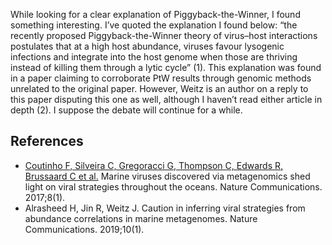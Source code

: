 While looking for a clear explanation of Piggyback-the-Winner, I found something interesting. I’ve quoted the explanation I found below:
 “the recently proposed Piggyback-the-Winner theory of virus–host interactions postulates that at a high host abundance, viruses favour lysogenic infections and integrate into the host genome when those are thriving instead of killing them through a lytic cycle” (1).
This explanation was found in a paper claiming to corroborate PtW results through genomic methods unrelated to the original paper. However, Weitz is an author on a reply to this paper disputing this one as well, although I haven’t read either article in depth (2). I suppose the debate will continue for a while.

## References
* [Coutinho F, Silveira C, Gregoracci G, Thompson C, Edwards R, Brussaard C et al.](https://www.nature.com/articles/ncomms15955) Marine viruses discovered via metagenomics shed light on viral strategies throughout the oceans. Nature Communications. 2017;8(1).
* Alrasheed H, Jin R, Weitz J. Caution in inferring viral strategies from abundance correlations in marine metagenomes. Nature Communications. 2019;10(1).


